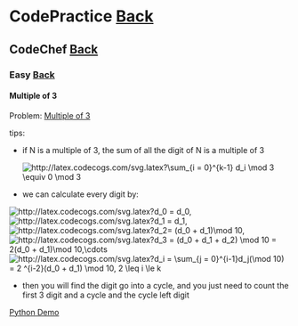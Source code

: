 # CodePractice [Back](https://blog.fish-404.icu/CodePractice/)

## CodeChef [Back](https://blog.fish-404.icu/CodePractice/CodeChef/)

### Easy [Back](https://blog.fish-404.icu/CodePractice/CodeChef/Easy/)

#### Multiple of 3

Problem: [Multiple of 3](https://www.codechef.com/LRNDSA01/problems/MULTHREE)

tips: 
* if N is a multiple of 3, the sum of all the digit of N is a multiple of 3
    
    <img src="http://latex.codecogs.com/svg.latex?\sum_{i&space;=&space;0}^{k-1}&space;d_i&space;\mod&space;3&space;\equiv&space;0&space;\mod&space;3" title="http://latex.codecogs.com/svg.latex?\sum_{i = 0}^{k-1} d_i \mod 3 \equiv 0 \mod 3" />
    
* we can calculate every digit by:

<img src="http://latex.codecogs.com/svg.latex?d_0&space;=&space;d_0,&space;" title="http://latex.codecogs.com/svg.latex?d_0 = d_0, " />
 
<img src="http://latex.codecogs.com/svg.latex?d_1&space;=&space;d_1," title="http://latex.codecogs.com/svg.latex?d_1 = d_1," />

<img src="http://latex.codecogs.com/svg.latex?d_2=&space;(d_0&space;&plus;&space;d_1)\mod&space;10," title="http://latex.codecogs.com/svg.latex?d_2= (d_0 + d_1)\mod 10," />

<img src="http://latex.codecogs.com/svg.latex?d_3&space;=&space;(d_0&space;&plus;&space;d_1&space;&plus;&space;d_2)&space;\mod&space;10&space;=&space;2(d_0&space;&plus;&space;d_1)\mod&space;10,\cdots" title="http://latex.codecogs.com/svg.latex?d_3 = (d_0 + d_1 + d_2) \mod 10 = 2(d_0 + d_1)\mod 10,\cdots" />

<img src="http://latex.codecogs.com/svg.latex?d_i&space;=&space;\sum_{j&space;=&space;0}^{i-1}d_j(\mod&space;10)&space;=&space;2&space;^{i-2}(d_0&space;&plus;&space;d_1)&space;\mod&space;10,&space;2&space;\leq&space;i&space;\le&space;k" title="http://latex.codecogs.com/svg.latex?d_i = \sum_{j = 0}^{i-1}d_j(\mod 10) = 2 ^{i-2}(d_0 + d_1) \mod 10, 2 \leq i \le k" />
    
* then you will find the digit go into a cycle, and you just need to count the first 3 digit and a cycle and the cycle left digit

[Python Demo](https://github.com/fish-404/CodePractice/blob/main/CodeChef/Easy/Multiple%20of%203/Multiple%20of%203.py)
